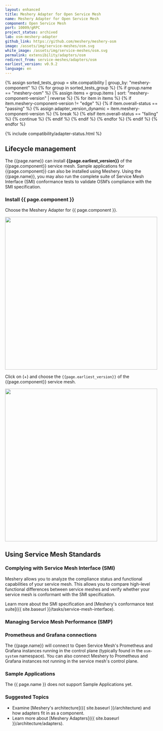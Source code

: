 ```yaml
---
layout: enhanced
title: Meshery Adapter for Open Service Mesh
name: Meshery Adapter for Open Service Mesh
component: Open Service Mesh
port: 10009/gRPC
project_status: archived
lab: osm-meshery-adapter
github_link: https://github.com/meshery/meshery-osm
image: /assets/img/service-meshes/osm.svg
white_image: /assets/img/service-meshes/osm.svg
permalink: extensibility/adapters/osm
redirect_from: service-meshes/adapters/osm
earliest_version: v0.9.2
language: en
---
```


{% assign sorted_tests_group = site.compatibility | group_by: "meshery-component" %}
{% for group in sorted_tests_group %}
      {% if group.name == "meshery-osm" %}
        {% assign items = group.items | sort: "meshery-component-version" | reverse %}
        {% for item in items %}
          {% if item.meshery-component-version != "edge" %}
            {% if item.overall-status == "passing" %}
              {% assign adapter_version_dynamic = item.meshery-component-version %}
              {% break %}
            {% elsif item.overall-status == "failing" %}
              {% continue %}
            {% endif %}
          {% endif %}
        {% endfor %} 
      {% endif %}
{% endfor %}

{% include compatibility/adapter-status.html %}

<!-- {% include adapter-labs.html %} -->

## Lifecycle management

The {{page.name}} can install **{{page.earliest_version}}** of the {{page.component}} service mesh. Sample applications for {{page.component}} can also be installed using Meshery. Using the {{page.name}}, you may also run the complete suite of Service Mesh Interface (SMI) conformance tests to validate OSM’s compliance with the SMI specification.

### Install {{ page.component }}

Choose the Meshery Adapter for {{ page.component }}.

<a href="{{ site.baseurl }}/assets/img/adapters/osm/osm-adapter.png">
  <img style="width:500px;" src="{{ site.baseurl }}/assets/img/adapters/osm/osm-adapter.png" />
</a>

Click on (+) and choose the `{{page.earliest_version}}` of the {{page.component}} service mesh.

<a href="{{ site.baseurl }}/assets/img/adapters/osm/osm-install.png">
  <img style="width:500px;" src="{{ site.baseurl }}/assets/img/adapters/osm/osm-install.png" />
</a>

## Using Service Mesh Standards

### Complying with Service Mesh Interface (SMI)

Meshery allows you to analyze the compliance status and functional capabilities of your service mesh. This allows you to compare high-level functional differences between service meshes and verify whether your service mesh is conformant with the SMI specification.

Learn more about the SMI specification and [Meshery's conformance test suite]({{ site.baseurl }}/tasks/service-mesh-interface).

### Managing Service Mesh Performance (SMP)

### Prometheus and Grafana connections

The {{page.name}} will connect to Open Service Mesh's Prometheus and Grafana instances running in the control plane (typically found in the `osm-system` namespace). You can also connect Meshery to Prometheus and Grafana instances not running in the service mesh's control plane.

### Sample Applications

The {{ page.name }} does not support Sample Applications yet.

### Suggested Topics

- Examine [Meshery's architecture]({{ site.baseurl }}/architecture) and how adapters fit in as a component.
- Learn more about [Meshery Adapters]({{ site.baseurl }}/architecture/adapters).
